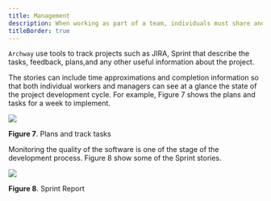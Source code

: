 ```yaml
---
title: Management
description: When working as part of a team, individuals must share and act on information across the team and project management.
titleBorder: true
---
```


`Archway` use tools to track projects such as JIRA, Sprint that describe the tasks, feedback, plans,and any other useful information about the project.

The stories can include time approximations and completion information so that both individual workers and managers can see at a glance the state of the project development cycle. For example, Figure 7 shows the plans and tasks for a week to implement.

<img src="/images/manageproject_story.png" width="" height=""/><br />

**Figure 7**. Plans and track tasks

Monitoring the quality of the software is one of the stage of the development process. Figure 8 show some of the Sprint stories.

<img src="/images/manageproject_report.png" width="" height=""/><br />

**Figure 8**. Sprint Report
